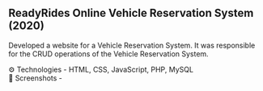 ## ReadyRides Online Vehicle Reservation System (2020)

Developed a website for a Vehicle Reservation System. It was responsible
for the CRUD operations of the Vehicle Reservation System.

⚙ Technologies - HTML, CSS, JavaScript, PHP, MySQL
<br>
📸 Screenshots - 



<!--
**Check out my [blog](https://blog.bolajiayodeji.com), [newsletter](https://bawd.bolajiayodeji.com), or say *hi* on [Twitter](https://twitter.com/iambolajiayo).**

## Contributing

Found an awesome technical writer, resource, article, blog, tool, video, speaker deck etc.? Please send me a pull request and follow the [contributors guidelines](/CONTRIBUTING.md).

-->
